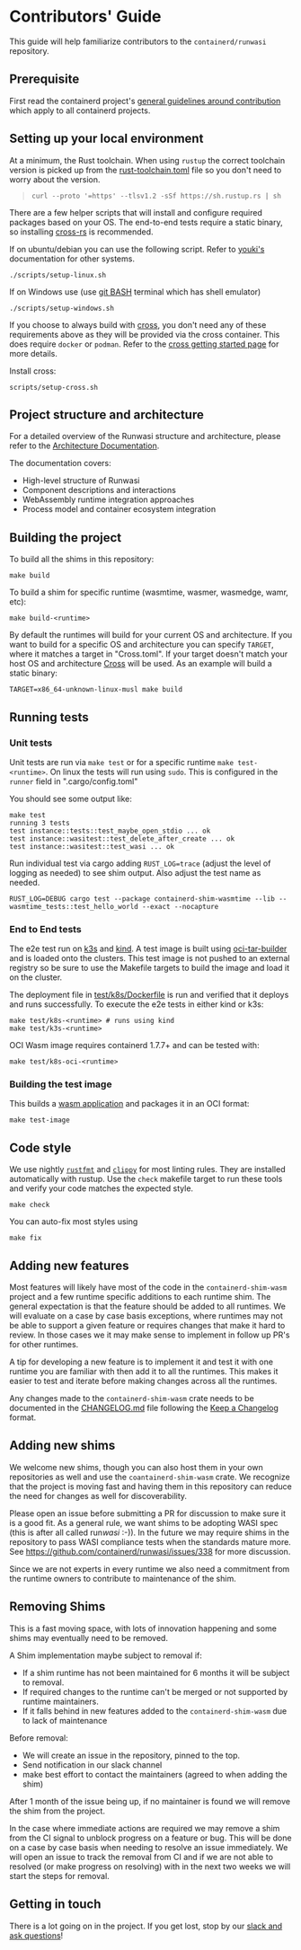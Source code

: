 # Contributors' Guide

This guide will help familiarize contributors to the `containerd/runwasi` repository.

## Prerequisite

First read the containerd project's [general guidelines around contribution](https://github.com/containerd/project/blob/main/CONTRIBUTING.md)
which apply to all containerd projects.

## Setting up your local environment

At a minimum, the Rust toolchain.  When using `rustup` the correct toolchain version is picked up from the [rust-toolchain.toml](https://github.com/containerd/runwasi/blob/main/rust-toolchain.toml) file so you don't need to worry about the version.

> ```
> curl --proto '=https' --tlsv1.2 -sSf https://sh.rustup.rs | sh
> ```

There are a few helper scripts that will install and configure required packages based on your OS. The end-to-end tests require a static binary, so installing [cross-rs](https://github.com/cross-rs/cross) is recommended.

If on ubuntu/debian you can use the following script. Refer to [youki's](https://github.com/containers/youki#dependencies) documentation for other systems. 

```
./scripts/setup-linux.sh
```

If on Windows use (use [git BASH](https://gitforwindows.org/) terminal which has shell emulator)

```
./scripts/setup-windows.sh
```

If you choose to always build with [cross](https://github.com/cross-rs/cross), you don't need any of these requirements above as they will be provided via the cross container.  This does require `docker` or `podman`. Refer to the [cross getting started page](https://github.com/cross-rs/cross/wiki/Getting-Started) for more details. 

Install cross:

```
scripts/setup-cross.sh
```

## Project structure and architecture

For a detailed overview of the Runwasi structure and architecture, please refer to the [Architecture Documentation](https://runwasi.dev/developer/architecture.html).

The documentation covers:
- High-level structure of Runwasi
- Component descriptions and interactions
- WebAssembly runtime integration approaches
- Process model and container ecosystem integration

## Building the project

To build all the shims in this repository:

```
make build
```

To build a shim for specific runtime (wasmtime, wasmer, wasmedge, wamr, etc):

```
make build-<runtime>
```

By default the runtimes will build for your current OS and architecture.  If you want to build for a specific OS and architecture you can specify `TARGET`, where it matches a target in "Cross.toml". If your target doesn't match your host OS and architecture [Cross](https://github.com/cross-rs/cross) will be used. As an example will build a static binary:

```
TARGET=x86_64-unknown-linux-musl make build
```

## Running tests

### Unit tests

Unit tests are run via `make test`  or for a specific runtime `make test-<runtime>`. On linux the tests will run using `sudo`. This is configured in the `runner` field in ".cargo/config.toml"

You should see some output like:
```terminal
make test
running 3 tests
test instance::tests::test_maybe_open_stdio ... ok
test instance::wasitest::test_delete_after_create ... ok
test instance::wasitest::test_wasi ... ok
```

Run individual test via cargo adding `RUST_LOG=trace` (adjust the level of logging as needed) to see shim output. Also adjust the test name as needed.

```
RUST_LOG=DEBUG cargo test --package containerd-shim-wasmtime --lib -- wasmtime_tests::test_hello_world --exact --nocapture
```

### End to End tests

The e2e test run on [k3s](https://k3s.io/) and [kind](https://kind.sigs.k8s.io/).  A test image is built using [oci-tar-builder](https://github.com/containerd/runwasi/tree/main/crates/oci-tar-builder) and is loaded onto the clusters.  This test image is not pushed to an external registry so be sure to use the Makefile targets to build the image and load it on the cluster.

The deployment file in [test/k8s/Dockerfile](https://github.com/containerd/runwasi/blob/main/test/k8s/Dockerfile) is run and verified that it deploys and runs successfully.  To execute the e2e tests in either kind or k3s:

```
make test/k8s-<runtime> # runs using kind
make test/k3s-<runtime>
```

OCI Wasm image requires containerd 1.7.7+ and can be tested with:

```
make test/k8s-oci-<runtime>
```

### Building the test image

This builds a [wasm application](https://github.com/containerd/runwasi/tree/main/crates/wasi-demo-app/) and packages it in an OCI format:

```
make test-image
```

## Code style

We use nightly [`rustfmt`](https://github.com/rust-lang/rustfmt) and [`clippy`](https://github.com/rust-lang/rust-clippy) for most linting rules. They are installed automatically with rustup. Use the `check` makefile target to run these tools and verify your code matches the expected style.

```
make check
```

You can auto-fix most styles using 

```
make fix
```

## Adding new features

Most features will likely have most of the code in the `containerd-shim-wasm` project and a few runtime specific additions to each runtime shim.  The general expectation is that the feature should be added to all runtimes. We will evaluate on a case by case basis exceptions, where runtimes may not be able to support a given feature or requires changes that make it hard to review.  In those cases we it may make sense to implement in follow up PR's for other runtimes.

A tip for developing a new feature is to implement it and test it with one runtime you are familiar with then add it to all the runtimes.  This makes it easier to test and iterate before making changes across all the runtimes.

Any changes made to the `containerd-shim-wasm` crate needs to be documented in the [CHANGELOG.md](https://github.com/containerd/runwasi/blob/main/crates/containerd-shim-wasm/CHANGELOG.md) file following the [Keep a Changelog](https://keepachangelog.com/en/1.1.0/) format.

## Adding new shims

We welcome new shims, though you can also host them in your own repositories as well and use the `coantainerd-shim-wasm` crate.  We recognize that the project is moving fast and having them in this repository can reduce the need for changes as well for discoverability.  

Please open an issue before submitting a PR for discussion to make sure it is a good fit.  As a general rule, we want shims to be adopting WASI spec (this is after all called run*wasi* :-)). In the future we may require shims in the repository to pass WASI compliance tests when the standards mature more. See https://github.com/containerd/runwasi/issues/338 for more discussion.

Since we are not experts in every runtime we also need a commitment from the runtime owners to contribute to maintenance of the shim.

## Removing Shims

This is a fast moving space, with lots of innovation happening and some shims may eventually need to be removed.

A Shim implementation maybe subject to removal if:
 - If a shim runtime has not been maintained for 6 months it will be subject to removal.  
 - If required changes to the runtime can't be merged or not supported by runtime maintainers.
 - If it falls behind in new features added to the `containerd-shim-wasm` due to lack of maintenance

Before removal:
- We will create an issue in the repository, pinned to the top. 
- Send notification in our slack channel 
- make best effort to contact the maintainers (agreed to when adding the shim)

After 1 month of the issue being up, if no maintainer is found we will remove the shim from the project.

In the case where immediate actions are required we may remove a shim from the CI signal to unblock progress on a feature or bug.  This will be done on a case by case basis when needing to resolve an issue immediately. We will open an issue to track the removal from CI and if we are not able to resolved (or make progress on resolving) with in the next two weeks we will start the steps for removal.

## Getting in touch

There is a lot going on in the project. If you get lost, stop by our [slack and ask questions](./README.md#community)!